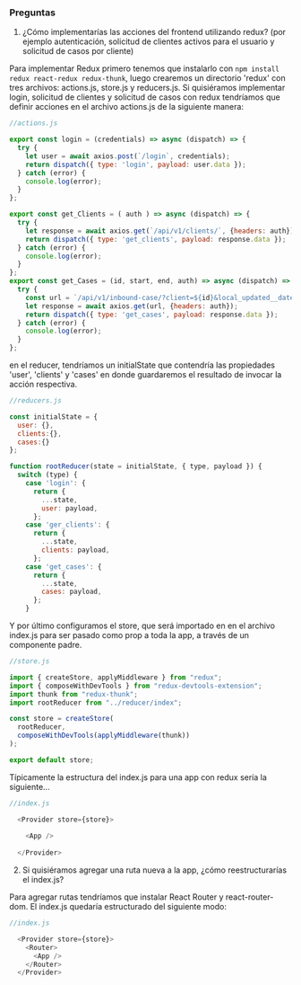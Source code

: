 ### Preguntas

1. ¿Cómo implementarías las acciones del frontend utilizando redux? (por ejemplo autenticación, solicitud de clientes activos para el usuario y solicitud de casos por cliente)

Para implementar Redux primero tenemos que instalarlo con ```npm install redux react-redux redux-thunk```, luego crearemos un directorio 'redux' con tres archivos: actions.js, store.js y reducers.js. 
Si quisiéramos implementar login, solicitud de clientes y solicitud de casos con redux tendríamos que definir acciones en el archivo actions.js de la siguiente manera:

```js
//actions.js

export const login = (credentials) => async (dispatch) => {
  try {
    let user = await axios.post(`/login`, credentials);
    return dispatch({ type: 'login', payload: user.data });
  } catch (error) {
    console.log(error);
  }
};

export const get_Clients = ( auth ) => async (dispatch) => {
  try {
    let response = await axios.get(`/api/v1/clients/`, {headers: auth});
    return dispatch({ type: 'get_clients', payload: response.data });
  } catch (error) {
    console.log(error);
  }
};
export const get_Cases = (id, start, end, auth) => async (dispatch) => {
  try {
    const url = `/api/v1/inbound-case/?client=${id}&local_updated__date__gte:${start}&local_updated__date__lte=${end}`
    let response = await axios.get(url, {headers: auth});
    return dispatch({ type: 'get_cases', payload: response.data });
  } catch (error) {
    console.log(error);
  }
};
```

en el reducer, tendríamos un initialState que contendría las propiedades 'user', 'clients' y 'cases' en donde guardaremos el resultado de invocar la acción respectiva.

```js
//reducers.js

const initialState = {
  user: {},
  clients:{},
  cases:{}
};

function rootReducer(state = initialState, { type, payload }) {
  switch (type) {
    case 'login': {
      return {
        ...state,
        user: payload,
      };
    case 'ger_clients': {
      return {
        ...state,
        clients: payload,
      };
    case 'get_cases': {
      return {
        ...state,
        cases: payload,
      };
    }
```

Y por último configuramos el store, que será importado en en el archivo index.js para ser pasado como prop a toda la app, a través de un componente padre. 

```js
//store.js

import { createStore, applyMiddleware } from "redux";
import { composeWithDevTools } from "redux-devtools-extension";
import thunk from "redux-thunk";
import rootReducer from "../reducer/index";

const store = createStore(
  rootReducer,
  composeWithDevTools(applyMiddleware(thunk))
);

export default store;

```
Típicamente la estructura del index.js para una app con redux sería la siguiente... 

```js
//index.js

  <Provider store={store}>
        
    <App />
      
  </Provider>
```

2. Si quisiéramos agregar una ruta nueva a la app, ¿cómo reestructurarías el index.js?

Para agregar rutas tendríamos que instalar React Router y react-router-dom.
El index.js quedaría estructurado del siguiente modo:

```js
//index.js

  <Provider store={store}>
    <Router>
      <App />
    </Router>
  </Provider>
```

